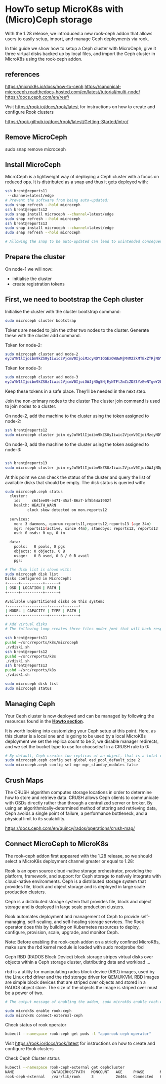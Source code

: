 # HowTo setup MicroK8s with (Micro)Ceph storage

With the 1.28 release, we introduced a new rook-ceph addon that allows users to easily setup, import, and manage Ceph deployments via rook.

In this guide we show how to setup a Ceph cluster with MicroCeph, give it three virtual disks backed up by local files, and import the Ceph cluster in MicroK8s using the rook-ceph addon.

## references

<https://microk8s.io/docs/how-to-ceph>
<https://canonical-microceph.readthedocs-hosted.com/en/latest/tutorial/multi-node/>
<https://docs.ceph.com/en/reef/>

Visit <https://rook.io/docs/rook/latest> for instructions on how to create and configure Rook clusters

<https://rook.github.io/docs/rook/latest/Getting-Started/intro/>

## Remove MicroCeph

sudo snap remove microceph

## Install MicroCeph

MicroCeph is a lightweight way of deploying a Ceph cluster with a focus on reduced ops. It is distributed as a snap and thus it gets deployed with:

```bash
ssh brent@reports11
 --channel=latest/edge
# Prevent the software from being auto-updated:
sudo snap refresh --hold microceph
ssh brent@reports12
sudo snap install microceph --channel=latest/edge
sudo snap refresh --hold microceph
ssh brent@reports13
sudo snap install microceph --channel=latest/edge
sudo snap refresh --hold microceph

# Allowing the snap to be auto-updated can lead to unintended consequences. In enterprise environments especially, it is better to research the ramifications of software changes before those changes are implemented.

```

## Prepare the cluster

On node-1 we will now:

- initialise the cluster
- create registration tokens

## First, we need to bootstrap the Ceph cluster

Initialise the cluster with the cluster bootstrap command:

```bash
sudo microceph cluster bootstrap
```

Tokens are needed to join the other two nodes to the cluster. Generate these with the cluster add command.

Token for node-2:

```bash
sudo microceph cluster add node-2
eyJuYW1lIjoibm9kZS0yIiwic2VjcmV0IjoiMzcyNDY1OGEzOWUwMjM4M2ZkMTExZTRjNGYxMDU2ODUzNTUwNTQxN2RiNGUwZmIzMDI1ZTg0OGRhYWJjY2ZhYiIsImZpbmdlcnByaW50IjoiMzEzOGM4YmU5MDM0YWVjZGRkNTEwMzUwZTZiYjMyNTFhOTU0ZTZlMTUxMjZiNGI4N2IwZTE3MDBkMTg4Y2NhMSIsImpvaW5fYWRkcmVzc2VzIjpbIjEwLjEuMC4xMTA6NzQ0MyJdfQ==
```

Token for node-3:

```bash
sudo microceph cluster add node-3
eyJuYW1lIjoibm9kZS0zIiwic2VjcmV0IjoiOWJjNDg5NjEyNTFlZmZiZDZlYzEwNTgwY2U2MjIxYWY1ZjA1MjU5YWY3ZTFkM2U0NmQyMDhiZmQzYzQxYjI5YyIsImZpbmdlcnByaW50IjoiMzEzOGM4YmU5MDM0YWVjZGRkNTEwMzUwZTZiYjMyNTFhOTU0ZTZlMTUxMjZiNGI4N2IwZTE3MDBkMTg4Y2NhMSIsImpvaW5fYWRkcmVzc2VzIjpbIjEwLjEuMC4xMTA6NzQ0MyJdfQ==
```

Keep these tokens in a safe place. They’ll be needed in the next step.

Join the non-primary nodes to the cluster
The cluster join command is used to join nodes to a cluster.

On node-2, add the machine to the cluster using the token assigned to node-2:

```bash
ssh brent@reports12
sudo microceph cluster join eyJuYW1lIjoibm9kZS0yIiwic2VjcmV0IjoiMzcyNDY1OGEzOWUwMjM4M2ZkMTExZTRjNGYxMDU2ODUzNTUwNTQxN2RiNGUwZmIzMDI1ZTg0OGRhYWJjY2ZhYiIsImZpbmdlcnByaW50IjoiMzEzOGM4YmU5MDM0YWVjZGRkNTEwMzUwZTZiYjMyNTFhOTU0ZTZlMTUxMjZiNGI4N2IwZTE3MDBkMTg4Y2NhMSIsImpvaW5fYWRkcmVzc2VzIjpbIjEwLjEuMC4xMTA6NzQ0MyJdfQ==
```

On node-3, add the machine to the cluster using the token assigned to node-3:

```bash

ssh brent@reports13
sudo microceph cluster join eyJuYW1lIjoibm9kZS0zIiwic2VjcmV0IjoiOWJjNDg5NjEyNTFlZmZiZDZlYzEwNTgwY2U2MjIxYWY1ZjA1MjU5YWY3ZTFkM2U0NmQyMDhiZmQzYzQxYjI5YyIsImZpbmdlcnByaW50IjoiMzEzOGM4YmU5MDM0YWVjZGRkNTEwMzUwZTZiYjMyNTFhOTU0ZTZlMTUxMjZiNGI4N2IwZTE3MDBkMTg4Y2NhMSIsImpvaW5fYWRkcmVzc2VzIjpbIjEwLjEuMC4xMTA6NzQ0MyJdfQ==
```

At this point we can check the status of the cluster and query the list of available disks that should be empty. The disk status is queried with:

```bash
sudo microceph.ceph status  
  cluster:
    id:     c6d1ee89-e471-45af-86a7-bf5b54a1902f
    health: HEALTH_WARN
          clock skew detected on mon.reports12
          
  services:
    mon: 3 daemons, quorum reports11,reports12,reports13 (age 34m)
    mgr: reports11(active, since 44m), standbys: reports12, reports13
    osd: 0 osds: 0 up, 0 in

  data:
    pools:   0 pools, 0 pgs
    objects: 0 objects, 0 B
    usage:   0 B used, 0 B / 0 B avail
    pgs:

# The disk list is shown with:
sudo microceph disk list   
Disks configured in MicroCeph:
+-----+----------+------+
| OSD | LOCATION | PATH |
+-----+----------+------+

Available unpartitioned disks on this system:
+-------+----------+------+------+
| MODEL | CAPACITY | TYPE | PATH |
+-------+----------+------+------+

# Add virtual disks
# The following loop creates three files under /mnt that will back respective loop devices. Each Virtual disk is then added as an OSD to Ceph:

ssh brent@reports11
pushd ~/src/reports/k8s/microceph
./vdisk1.sh
ssh brent@reports12
pushd ~/src/reports/k8s
./vdisk1.sh
ssh brent@reports13
pushd ~/src/reports/k8s
./vdisk1.sh

sudo microceph disk list 
sudo microceph status

```

## Managing Ceph

Your Ceph cluster is now deployed and can be managed by following the resources found in the **[Howto section](https://canonical-microceph.readthedocs-hosted.com/en/latest/how-to/)**.

It is worth looking into customizing your Ceph setup at this point. Here, as this cluster is a local one and is going to be used by a local MicroK8s deployment we set the replica count to be 2, we disable manager redirects, and we set the bucket type to use for chooseleaf in a CRUSH rule to 0:

```bash
# By default, Ceph creates two replicas of an object, that is a total of three copies, or a size of 3 .
sudo microceph.ceph config set global osd_pool_default_size 2                               
sudo microceph.ceph config set mgr mgr_standby_modules false                                                                sudo microceph.ceph config set osd osd_crush_chooseleaf_type 0
```

## Crush Maps

The CRUSH algorithm computes storage locations in order to determine how to store and retrieve data. CRUSH allows Ceph clients to communicate with OSDs directly rather than through a centralized server or broker. By using an algorithmically-determined method of storing and retrieving data, Ceph avoids a single point of failure, a performance bottleneck, and a physical limit to its scalability.

<https://docs.ceph.com/en/quincy/rados/operations/crush-map/>

## Connect MicroCeph to MicroK8s

The rook-ceph addon first appeared with the 1.28 release, so we should select a MicroK8s deployment channel greater or equal to 1.28:

Rook is an open source cloud-native storage orchestrator, providing the platform, framework, and support for Ceph storage to natively integrate with cloud-native environments. Ceph is a distributed storage system that provides file, block and object storage and is deployed in large scale production clusters.

Ceph is a distributed storage system that provides file, block and object storage and is deployed in large scale production clusters.

Rook automates deployment and management of Ceph to provide self-managing, self-scaling, and self-healing storage services. The Rook operator does this by building on Kubernetes resources to deploy, configure, provision, scale, upgrade, and monitor Ceph.

Note: Before enabling the rook-ceph addon on a strictly confined MicroK8s, make sure the rbd kernel module is loaded with sudo modprobe rbd

Ceph RBD (RADOS Block Device) block storage stripes virtual disks over objects within a Ceph storage cluster, distributing data and workload ...

rbd is a utility for manipulating rados block device (RBD) images, used by the Linux rbd driver and the rbd storage driver for QEMU/KVM. RBD images are simple block devices that are striped over objects and stored in a RADOS object store. The size of the objects the image is striped over must be a power of two.

```bash
# The output message of enabling the addon, sudo microk8s enable rook-ceph, describes what the next steps should be to import a Ceph cluster:

sudo microk8s enable rook-ceph
sudo microk8s connect-external-ceph
```

Check status of rook operator

```bash
kubectl --namespace rook-ceph get pods -l "app=rook-ceph-operator"
```

Visit <https://rook.io/docs/rook/latest> for instructions on how to create and configure Rook clusters

Check Ceph Cluster status

```bash
kubectl --namespace rook-ceph-external get cephcluster
NAME                 DATADIRHOSTPATH   MONCOUNT   AGE     PHASE       MESSAGE                          HEALTH      EXTERNAL   FSID
rook-ceph-external   /var/lib/rook     3          2m46s   Connected   Cluster connected successfully   HEALTH_OK   true       c6d1ee89-e471-45af-86a7-bf5b54a1902f

```
